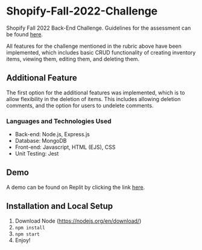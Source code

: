 # Shopify-Fall-2022-Challenge
Shopify Fall 2022 Back-End Challenge. Guidelines for the assessment can be found [here](https://docs.google.com/document/d/1PoxpoaJymXmFB3iCMhGL6js-ibht7GO_DkCF2elCySU/edit).

All features for the challenge mentioned in the rubric above have been implemented, which includes basic CRUD functionality of creating inventory items, viewing them, editing them, and deleting them.
## Additional Feature
The first option for the additional features was implemented, which is to allow flexibility in the deletion of items. This includes allowing deletion comments, and the option for users to undelete comments.

### Languages and Technologies Used
- Back-end: Node.js, Express.js
- Database: MongoDB
- Front-end: Javascript, HTML (EJS), CSS
- Unit Testing: Jest

## Demo
A demo can be found on Replit by clicking the link [here](https://replit.com/@JohnChung4/Shopify-Back-End-Challenge).

## Installation and Local Setup
1. Download Node (https://nodejs.org/en/download/)
2. ```npm install```
3. ```npm start```
4. Enjoy!
